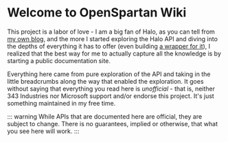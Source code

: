 # Welcome to OpenSpartan Wiki

This project is a labor of love - I am a big fan of Halo, as you can tell from [my own blog](https://den.dev/blog/), and the more I started exploring the Halo API and diving into the depths of everything it has to offer (even building [a wrapper for it](https://github.com/dend/grunt)), I realized that the best way for me to actually capture all the knowledge is by starting a public documentation site.

Everything here came from pure exploration of the API and taking in the little breadcrumbs along the way that enabled the exploration. It goes without saying that everything you read here is _unofficial_ - that is, neither 343 Industries nor Microsoft support and/or endorse this project. It's just something maintained in my free time.

::: warning
While APIs that are documented here are official, they are subject to change. There is no guarantees, implied or otherwise, that what you see here will work.
:::
